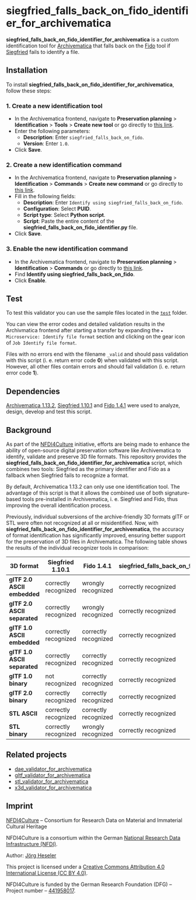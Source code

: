 # siegfried_falls_back_on_fido_identifier_for_archivematica

**siegfried_falls_back_on_fido_identifier_for_archivematica** is a custom identification tool for [Archivematica](https://www.archivematica.org/) that falls back on the [Fido](https://openpreservation.org/tools/fido/) tool if [Siegfried](https://www.itforarchivists.com/siegfried) fails to identify a file.

## Installation

To install **siegfried_falls_back_on_fido_identifier_for_archivematica**, follow these steps:

### 1. Create a new identification tool
- In the Archivematica frontend, navigate to **Preservation planning** > **Identification** > **Tools** > **Create new tool** or go directly to [this link](http://10.10.10.20/fpr/idtool/create/).
- Enter the following parameters:
    - **Description**: Enter `siegfried_falls_back_on_fido`.
    - **Version**: Enter `1.0`.
- Click **Save**.

### 2. Create a new identification command
- In the Archivematica frontend, navigate to **Preservation planning** > **Identification** > **Commands** > **Create new command** or go directly to [this link](http://10.10.10.20/fpr/idcommand/create/).
- Fill in the following fields:
    - **Description**: Enter `Identify using siegfried_falls_back_on_fido`.
    - **Configuration**: Select **PUID**.
    - **Script type**: Select **Python script**.
    - **Script**: Paste the entire content of the **siegfried_falls_back_on_fido_identifier.py** file.
- Click **Save**.

### 3. Enable the new identification command
- In the Archivematica frontend, navigate to **Preservation planning** > **Identification** > **Commands** or go directly to [this link](http://10.10.10.20/fpr/idcommand/).
- Find **Identify using siegfried_falls_back_on_fido**. 
- Click **Enable**.

## Test

To test this validator you can use the sample files located in the [`test`](./test/) folder.

You can view the error codes and detailed validation results in the Archivmatica frontend after starting a transfer by expanding the `▸ Microservice: Identify file format` section and clicking on the gear icon of `Job Identify file format`.

Files with no errors end with the filename `_valid` and should pass validation with this script (i. e. return error code **0**) when validated with this script. However, all other files contain errors and should fail validation (i. e. return error code **1**).

## Dependencies

[Archivematica 1.13.2](https://github.com/artefactual/archivematica/releases/tag/v1.13.2), [Siegfried 1.10.1](https://github.com/richardlehane/siegfried/releases/tag/v1.10.1) and [Fido 1.4.1](https://github.com/openpreserve/fido/releases/tag/v1.4.1) were used to analyze, design, develop and test this script.

## Background

As part of the [NFDI4Culture](https://nfdi4culture.de/) initiative, efforts are being made to enhance the ability of open-source digital preservation software like Archivematica to identify, validate and preserve 3D file formats. This repository provides the **siegfried_falls_back_on_fido_identifier_for_archivematica** script, which combines two tools: Siegfried as the primary identifier and Fido as a fallback when Siegfried fails to recognize a format. 

By default, Archivematica 1.13.2 can only use one identification tool. The advantage of this script is that it allows the combined use of both signature-based tools pre-installed in Archivematica, i. e. Siegfried and Fido, thus improving the overall identification process.

Previously, individual subversions of the archive-friendly 3D formats glTF or STL were often not recognized at all or misidentified. Now, with **siegfried_falls_back_on_fido_identifier_for_archivematica**, the accuracy of format identification has significantly improved, ensuring better support for the preservation of 3D files in Archivematica. The following table shows the results of the individual recognizer tools in comparison:

| 3D format                    | Siegfried 1.10.1     | Fido 1.4.1           | siegfried_falls_back_on_fido |
| ---------------------------- | -------------------- | -------------------- | ---------------------------- |
| **glTF 2.0 ASCII embedded**  | correctly recognized | wrongly recognized   | correctly recognized         |
| **glTF 2.0 ASCII separated** | correctly recognized | wrongly recognized   | correctly recognized         |
| **glTF 1.0 ASCII embedded**  | correctly recognized | correctly recognized | correctly recognized         |
| **glTF 1.0 ASCII separated** | correctly recognized | correctly recognized | correctly recognized         |
| **glTF 1.0 binary**          | not recognized       | correctly recognized | correctly recognized         |
| **glTF 2.0 binary**          | correctly recognized | correctly recognized | correctly recognized         |
| **STL ASCII**                | correctly recognized | correctly recognized | correctly recognized         |
| **STL binary**               | correctly recognized | wrongly recognized   | correctly recognized         |

## Related projects

- [dae_validator_for_archivematica](https://github.com/JoergHeseler/dae_validator_for_archivematica)
- [gltf_validator_for_archivematica](https://github.com/JoergHeseler/gltf_validator_for_archivematica)
- [stl_validator_for_archivematica](https://github.com/JoergHeseler/stl_validator_for_archivematica)
- [x3d_validator_for_archivematica](https://github.com/JoergHeseler/x3d_validator_for_archivematica)

## Imprint

[NFDI4Culture](https://nfdi4culture.de/) – Consortium for Research Data on Material and Immaterial Cultural Heritage

NFDI4Culture is a consortium within the German [National Research Data Infrastructure (NFDI)](https://www.nfdi.de/).

Author: [Jörg Heseler](https://orcid.org/0000-0002-1497-627X)

This project is licensed under a [Creative Commons Attribution 4.0 International License (CC BY 4.0)](https://creativecommons.org/licenses/by/4.0/).

NFDI4Culture is funded by the German Research Foundation (DFG) – Project number – [441958017](https://gepris.dfg.de/gepris/projekt/441958017).